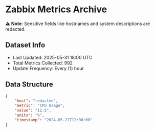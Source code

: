 # Zabbix Metrics Archive

⚠️ **Note**: Sensitive fields like hostnames and system descriptions are redacted.

## Dataset Info
- Last Updated: 2025-05-31 18:00 UTC
- Total Metrics Collected: 992
- Update Frequency: Every (1) hour

## Data Structure
```json
{
    "host": "redacted",
    "metric": "CPU Usage",
    "value": "12.5",
    "units": "%",
    "timestamp": "2024-05-21T12:00:00"
}
```
